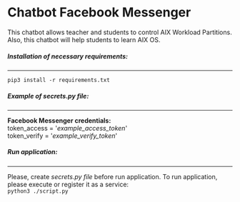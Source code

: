 # Chatbot Facebook Messenger
This chatbot allows teacher and students to control AIX Workload Partitions. 
Also, this chatbot will help students to learn AIX OS.

##### Installation of necessary requirements:

---
`pip3 install -r requirements.txt`

##### Example of secrets.py file:

---
**Facebook Messenger credentials:** <br/>
token_access = '_example_access_token_' <br/>
token_verify = '_example_verify_token_' <br/>

##### Run application:

---
Please, create _secrets.py file_ before run application.
To run application, please execute or register it as a service: <br/>
`python3 ./script.py`